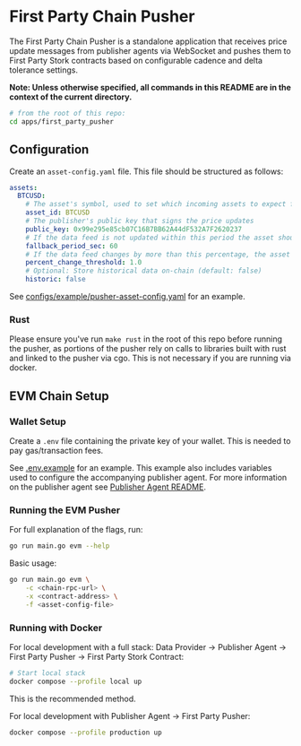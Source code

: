 # First Party Chain Pusher

The First Party Chain Pusher is a standalone application that receives price update messages from publisher agents via WebSocket and pushes them to First Party Stork contracts based on configurable cadence and delta tolerance settings.

**Note: Unless otherwise specified, all commands in this README are in the context of the current directory.**

```bash
# from the root of this repo:
cd apps/first_party_pusher
```

## Configuration

Create an `asset-config.yaml` file. This file should be structured as follows:

```yaml
assets:
  BTCUSD:
    # The asset's symbol, used to set which incoming assets to expect from the websocket server
    asset_id: BTCUSD
    # The publisher's public key that signs the price updates
    public_key: 0x99e295e85cb07C16B7BB62A44dF532A7F2620237
    # If the data feed is not updated within this period the asset should be added to the batched updates
    fallback_period_sec: 60
    # If the data feed changes by more than this percentage, the asset should be added to the batched updates
    percent_change_threshold: 1.0
    # Optional: Store historical data on-chain (default: false)
    historic: false
```

See [configs/example/pusher-asset-config.yaml](configs/example/pusher-asset-config.yaml) for an example.

### Rust

Please ensure you've run `make rust` in the root of this repo before running the pusher, as portions of the pusher rely on calls to libraries built with rust and linked to the pusher via cgo. This is not necessary if you are running via docker.

## EVM Chain Setup

### Wallet Setup

Create a `.env` file containing the private key of your wallet. This is needed to pay gas/transaction fees.

See [.env.example](.env.example) for an example. This example also includes variables used to configure the accompanying publisher agent. For more information on the publisher agent see [Publisher Agent README](../publisher_agent/README.md).

### Running the EVM Pusher

For full explanation of the flags, run:

```bash
go run main.go evm --help
```

Basic usage:

```bash
go run main.go evm \
    -c <chain-rpc-url> \
    -x <contract-address> \
    -f <asset-config-file> 
```

### Running with Docker

For local development with a full stack: Data Provider -> Publisher Agent -> First Party Pusher -> First Party Stork Contract:

```bash
# Start local stack
docker compose --profile local up
```

This is the recommended method.

For local development with Publisher Agent -> First Party Pusher:

```bash
docker compose --profile production up
```
